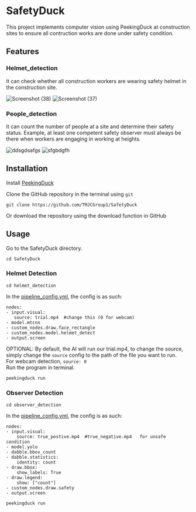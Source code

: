 # SafetyDuck
This project implements computer vision using PeekingDuck at construction sites to ensure all contruction works are done under safety condition.
## Features
### Helmet_detection
It can check whether all construction workers are wearing safety helmet in the construction site.

![Screenshot (38)](https://user-images.githubusercontent.com/124423670/216811595-99f6e432-b31e-4b99-a5cf-0f94dd256cff.png)
![Screenshot (37)](https://user-images.githubusercontent.com/124423670/216811617-aa0d1fa1-ab70-45bb-9327-954532ee6d84.png)

### People_detection
It can count the number of people at a site and determine their safety status. Example, at least one competent safety observer must always be there when workers are engaging in working at heights.

![ddsgdsafgs](https://user-images.githubusercontent.com/124423670/216811422-c60da4a5-e541-4afd-9983-2dec07e66d45.png)
![sfgbdgfh](https://user-images.githubusercontent.com/124423670/216811475-f5570d33-6e2c-4a80-8be0-ed3e70638632.png)

## Installation
Install [PeekingDuck](https://github.com/aisingapore/PeekingDuck#readme)

Clone the GitHub repository in the terminal using ```git```

```
git clone https://github.com/TMJCGroup1/SafetyDuck
```
Or download the repository using the download function in GitHub
## Usage
Go to the SafetyDuck directory.
```
cd SafetyDuck
```
### Helmet Detection
```
cd helmet_detection
```
In the [pipeline_config.yml](https://github.com/TMJCGroup1/SafetyDuck/blob/main/helmet_detection/pipeline_config.yml), the config is as such:
```
nodes:
- input.visual:
   source: trial.mp4  #change this (0 for webcam)
- model.mtcnn
- custom_nodes.draw.face_rectangle
- custom_nodes.model.helmet_detect
- output.screen
```
OPTIONAL:
By default, the AI will run our trial.mp4, to change the source, simply change the ```source``` config to the path of the file you want to run.\
For webcam detection,
```source: 0```  \
Run the program in terminal.
```
peekingduck run
```
### Observer Detection
``` 
cd observer_detection
```
In the [pipeline_config.yml](https://github.com/TMJCGroup1/SafetyDuck/blob/main/people_detection/pipeline_config.yml), the config is as such:
```
nodes:
- input.visual:
    source: true_postive.mp4  #true_negative.mp4   for unsafe condition
- model.yolo
- dabble.bbox_count
- dabble.statistics:
    identity: count
- draw.bbox:
    show_labels: True
- draw.legend:
    show: ["count"]
- custom_nodes.draw.safety
- output.screen
```
``` 
peekingduck run
```
